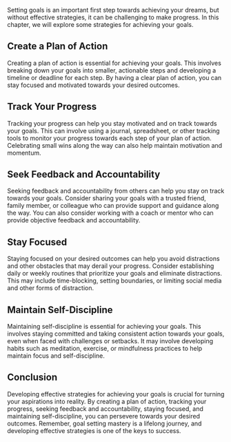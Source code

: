
Setting goals is an important first step towards achieving your dreams, but without effective strategies, it can be challenging to make progress. In this chapter, we will explore some strategies for achieving your goals.

Create a Plan of Action
-----------------------

Creating a plan of action is essential for achieving your goals. This involves breaking down your goals into smaller, actionable steps and developing a timeline or deadline for each step. By having a clear plan of action, you can stay focused and motivated towards your desired outcomes.

Track Your Progress
-------------------

Tracking your progress can help you stay motivated and on track towards your goals. This can involve using a journal, spreadsheet, or other tracking tools to monitor your progress towards each step of your plan of action. Celebrating small wins along the way can also help maintain motivation and momentum.

Seek Feedback and Accountability
--------------------------------

Seeking feedback and accountability from others can help you stay on track towards your goals. Consider sharing your goals with a trusted friend, family member, or colleague who can provide support and guidance along the way. You can also consider working with a coach or mentor who can provide objective feedback and accountability.

Stay Focused
------------

Staying focused on your desired outcomes can help you avoid distractions and other obstacles that may derail your progress. Consider establishing daily or weekly routines that prioritize your goals and eliminate distractions. This may include time-blocking, setting boundaries, or limiting social media and other forms of distraction.

Maintain Self-Discipline
------------------------

Maintaining self-discipline is essential for achieving your goals. This involves staying committed and taking consistent action towards your goals, even when faced with challenges or setbacks. It may involve developing habits such as meditation, exercise, or mindfulness practices to help maintain focus and self-discipline.

Conclusion
----------

Developing effective strategies for achieving your goals is crucial for turning your aspirations into reality. By creating a plan of action, tracking your progress, seeking feedback and accountability, staying focused, and maintaining self-discipline, you can persevere towards your desired outcomes. Remember, goal setting mastery is a lifelong journey, and developing effective strategies is one of the keys to success.
